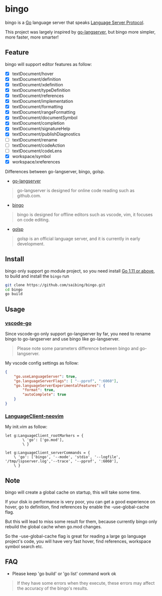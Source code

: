 # bingo

bingo is a [Go](https://golang.org) language server that speaks
[Language Server Protocol](https://github.com/Microsoft/language-server-protocol).

This project was largely inspired by [go-langserver](https://github.com/sourcegraph/go-langserver),
but bingo more simpler, more faster, more smarter!

## Feature
bingo will support editor features as follow:

- [x] textDocument/hover
- [x] textDocument/definition
- [x] textDocument/xdefinition
- [x] textDocument/typeDefinition
- [x] textDocument/references
- [x] textDocument/implementation
- [x] textDocument/formatting
- [x] textDocument/rangeFormatting
- [x] textDocument/documentSymbol
- [x] textDocument/completion
- [x] textDocument/signatureHelp
- [x] textDocument/publishDiagnostics
- [ ] textDocument/rename
- [ ] textDocument/codeAction
- [ ] textDocument/codeLens
- [x] workspace/symbol
- [x] workspace/xreferences

Differences between go-langserver, bingo, golsp.

- [go-langserver](https://github.com/sourcegraph/go-langserver)

> go-langserver is designed for online code reading such as github.com.

- [bingo](https://github.com/saibing/bingo)

> bingo is designed for offline editors such as vscode, vim, it focuses on code editing.

- [golsp](https://github.com/golang/tools/blob/master/cmd/golsp/main.go)

> golsp is an official language server,  and it is currently in early development.

## Install

bingo only support go module project, so you need install [Go 1.11 or above](https://golang.google.cn/dl/),
to build and install the `bingo` run

```bash
git clone https://github.com/saibing/bingo.git
cd bingo
go build
```

## Usage

### [vscode-go](https://github.com/Microsoft/vscode-go)

Since vscode-go only support go-langserver by far, you need to rename bingo to go-langserver and use bingo like go-langserver. 

> Please note some parameters difference between bingo and go-langserver.

My vscode config settings as follow:

```json
{
    "go.useLanguageServer": true,
    "go.languageServerFlags": [ "--pprof", ":6060"],
    "go.languageServerExperimentalFeatures": {
        "format": true,
        "autoComplete": true
    }
}
```

### [LanguageClient-neovim](https://github.com/autozimu/LanguageClient-neovim)

My init.vim as follow:

```vim
let g:LanguageClient_rootMarkers = {
        \ 'go': ['go.mod'],
        \ }

let g:LanguageClient_serverCommands = {
    \ 'go': ['bingo', '--mode', 'stdio', '--logfile', '/tmp/lspserver.log','--trace', '--pprof', ':6060'],
    \ }

```

## Note

bingo will create a global cache on startup, this will take some time.

If your disk io performance is very poor, you can get a good experience on hover, go to definition, find references by enable the -use-global-cache flag. 

But this will lead to miss some result for them, because currently bingo only rebuild the global cache when go.mod changes.

So the -use-global-cache flag is great for reading a large go language project's code, you will have very fast hover, find references, workspace symbol search etc.

## FAQ

- Please keep 'go build' or 'go list' command work ok

> If they have some errors when they execute, these errors may affect the accuracy of the bingo's results.